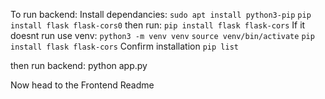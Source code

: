 To run backend:
Install dependancies:
`sudo apt install python3-pip`
`pip install flask flask-cors0`
then run:
`pip install flask flask-cors`
If it doesnt run use venv:
`python3 -m venv venv`
`source venv/bin/activate`
`pip install flask flask-cors`
Confirm installation
`pip list`

then run backend:
python app.py

Now head to the Frontend Readme


